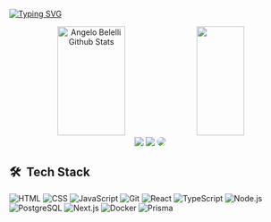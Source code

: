 
[![Typing SVG](https://readme-typing-svg.herokuapp.com/?color=cccccc&size=35&center=true&vCenter=true&width=1000&lines=Hi,+There!+My+name+is+Angelo+Belelli;I'm+a+Full-Stack+Developer;Welcome+to+my+Github!+:%29)](https://git.io/typing-svg)

<div align="center">  
  <img width="49%" height="195px" src="https://github-readme-stats.vercel.app/api?username=Angelobelelli&show_icons=true&count_private=true&hide_border=true&title_color=00d4ff&icon_color=00d4ff&text_color=eeeeee&bg_color=0d1117" alt="Angelo Belelli Github Stats" /> 
  <img width="41%" height="195px" src="https://github-readme-stats.vercel.app/api/top-langs/?username=Angelobelelli&layout=compact&hide_border=true&title_color=ffffff&text_color=ffffff&bg_color=0d1117" />
</div>

<div align="center">
<a href="https://angelobelelli.blog" target="_blank"><img src="https://img.shields.io/badge/-Portfolio-000000?style=for-the-badge&logo=&logoColor=" target="_blank"></a>
<a href = "mailto:angelobelelli.dev@gmail.com"><img src="https://img.shields.io/badge/-Gmail-ff0000?style=for-the-badge&logo=gmail&logoColor=white" target="_blank"></a>
<a href="https://www.linkedin.com/in/angelobelellidev/" target="_blank"><img src="https://img.shields.io/badge/-LinkedIn-%230077B5?style=for-the-badge&logo=linkedin&logoColor=white" style="border-radius: 30px" target="_blank"></a>
</div>

<h2> 🛠 &nbsp;Tech Stack</h2>

![HTML](https://img.shields.io/badge/-HTML-222222?style=flat&logo=HTML5)
![CSS](https://img.shields.io/badge/-CSS-222222?style=flat&logo=CSS3&logoColor=1572B6)
![JavaScript](https://img.shields.io/badge/-JavaScript-222222?style=flat&logo=javascript)
![Git](https://img.shields.io/badge/-Git-222222?style=flat&logo=git)
![React](https://img.shields.io/badge/-React-222222?style=flat&logo=react)
![TypeScript](https://img.shields.io/badge/-TypeScript-222222?style=flat&logo=typescript)
![Node.js](https://img.shields.io/badge/-Node.js-111111?style=flat&logo=node.js)
![PostgreSQL](https://img.shields.io/badge/-PostgreSQL-111111?style=flat&logo=postgresql)
![Next.js](https://img.shields.io/badge/-Next.js-111111?style=flat&logo=next.js)
![Docker](https://img.shields.io/badge/-Docker-111111?style=flat&logo=docker)
![Prisma](https://img.shields.io/badge/-PrismaORM-111111?style=flat&logo=prisma)
